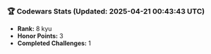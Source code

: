 ### 🏆 Codewars Stats (Updated: 2025-04-21 00:43:43 UTC)

- **Rank:** 8 kyu
- **Honor Points:** 3
- **Completed Challenges:** 1
